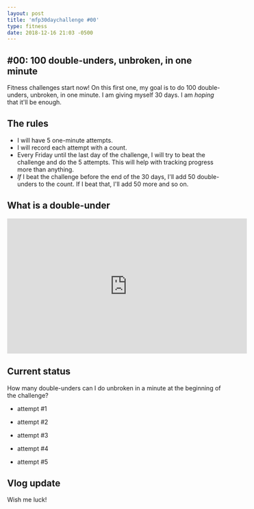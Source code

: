 ```yaml
---
layout: post
title: 'mfp30daychallenge #00'
type: fitness
date: 2018-12-16 21:03 -0500
---
```


## #00: 100 double-unders, unbroken, in one minute

Fitness challenges start now!
On this first one, my goal is to do 100 double-unders, unbroken, in one minute. I am giving myself 30 days. I am _hoping_ that it'll be enough.

## The rules

* I will have 5 one-minute attempts.
* I will record each attempt with a count.
* Every Friday until the last day of the challenge, I will try to beat the challenge and do the 5 attempts. This will help with tracking progress more than anything.
* _If_ I beat the challenge before the end of the 30 days, I'll add 50 double-unders to the count. If I beat that, I'll add 50 more and so on.

## What is a double-under

<iframe width="560" height="315" src="https://www.youtube.com/embed/-tF3hUsPZAI" frameborder="0" allow="accelerometer; autoplay; encrypted-media; gyroscope; picture-in-picture" allowfullscreen></iframe>

## Current status

How many double-unders can I do unbroken in a minute at the beginning of the challenge?

* attempt #1

* attempt #2

* attempt #3

* attempt #4

* attempt #5

## Vlog update


Wish me luck!

